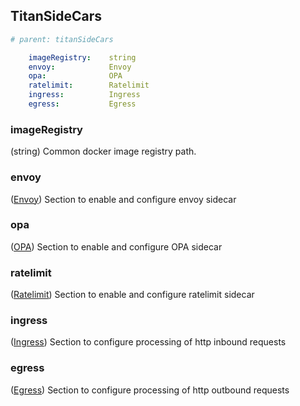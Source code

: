 ## TitanSideCars

```yaml
# parent: titanSideCars

    imageRegistry:    string
    envoy:            Envoy
    opa:              OPA
    ratelimit:        Ratelimit
    ingress:          Ingress
    egress:           Egress
```

### imageRegistry
(string) Common docker image registry path.

### envoy
([Envoy](https://github.com/Broadcom/cloud-tools-titans/blob/develop/docs/envoy.md)) Section to enable and configure envoy sidecar	

### opa
([OPA](https://github.com/Broadcom/cloud-tools-titans/blob/develop/docs/opa.md)) Section to enable and configure OPA sidecar

### ratelimit
([Ratelimit](https://github.com/Broadcom/cloud-tools-titans/blob/develop/docs/ratelimit.md)) Section to enable and configure ratelimit sidecar

### ingress
([Ingress](https://github.com/Broadcom/cloud-tools-titans/blob/develop/docs/ingress.md)) Section to configure processing of http inbound requests

### egress
([Egress](https://github.com/Broadcom/cloud-tools-titans/blob/develop/docs/egress.md)) Section to configure processing of http outbound requests

